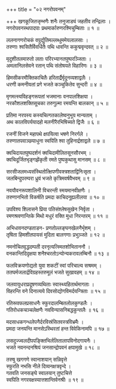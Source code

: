 +++
title = "०२ नगरोपवनम्"

+++
खगकूजितजृम्भणैः शनैः तनुजाड्यं जहतीव तन्द्रिलाः ।  
नगरोपवनस्थपादपाः प्रथमार्कारुणरश्मिचुम्बिताः ॥ १ ॥

ललनागणरोचकं वपुर्द्युतिमल्लब्धुममेयलालसाः ।  
तरुणाः श्वसितैर्विवर्धितैः पथि धावन्ति ककुद्मवृन्दवत् ॥ २ ॥

मृदुशीतलमारुतो लताः परिरभ्यानतपुष्परञ्जिताः ।  
अमलानिलसेवने रतान् पथि संतोषयते विहारिणः ॥ ३ ॥

हिमसीकरमौक्तिकाचितैः हरितार्द्रैर्मृदुनव्यशाद्वलैः ।  
धरणी कमनीयतां प्रगे भजते कञ्चुकितेव सुन्दरी ॥ ४ ॥

मृगमत्स्यविहङ्गरूपतां भजमानाः वनपालशिक्षया ।  
नरकौशलशक्तिसूचका तरुगुल्मा रमयन्ति बालकान् ॥ ५ ॥

प्रतिमा नरपस्य कस्यचित्गतकालेष्वनुभूय मान्यताम् ।  
अथ कालविपर्ययादहो मलनीरैरभिषिच्यते द्विजैः ॥ ६ ॥

रजनीं विजने महापथे क्षपयित्वा भषणे निरर्गले ।  
तरुणातपवाञ्छयाधुना स्वपिति श्वा तुहिनार्द्रशाद्वले ॥ ७ ॥

क्वचिदायतपुष्पदर्शनं क्वचिदामीलितसूनसौरभम् ।  
क्वचिदूर्जितभृङ्गझेंकृती रमते पुष्पकुथासु मानसम् ॥ ८ ॥

सरसीजलमध्यसंस्थितोत्क्षिपणीवक्त्रशताद्विनिःसृता ।  
जलबिन्दुपरम्परा ध्रुवं भजते कृत्रिमवर्षवैभवम् ॥ ९ ॥

नवयौवनरूपशालिनी विचरन्ती स्मयमानवीक्षणैः ।  
तरुणानभितो विकर्षति प्रमदा काचिदनूह्यलीलया ॥ १० ॥

उपविश्य शिलासने प्रिया पतिसंश्लेषसुखेन निर्वृता ।  
रमणश्रवणान्तिके मिथो मधुरं वक्ति मुधा निरन्तरम् ॥ ११ ॥

अभिधावनदण्डताडन- प्रणतोल्लङ्घनखेलनैर्भृशम् ।  
तृषिता हिमशीतपायसं मुदिता बालगणाः प्रभुञ्जते ॥ १२ ॥

नमनोचितवृद्धदम्पती दरनृत्यत्स्मितशोभिताननौ ।  
वनकान्तिदिदृक्षया शनैश्चरतोऽन्योन्यकरावलम्बिनौ ॥ १३ ॥

फलविक्रयणोद्यतो युवा शकटीं स्वां परिचाल्य सश्रमम् ।  
ततघर्मजलार्द्रविग्रहस्तरुमूलं भजते सुखावहम् ॥ १४ ॥

जलवायुधराप्रदूषणव्यथिताः स्वास्थ्यहितार्थमागताः ।  
विहरन्ति वने दिनात्यये दिवसोद्योगविमर्दयन्त्रिताः ॥ १५ ॥

रतिरूपफलप्रसाधनैः स्फुरदालम्बितलोलकुण्डलैः ।  
गतिरोधकचञ्चलेक्षणैः नवविन्यासनिबद्धकुन्तलैः ॥ १६ ॥

मदसाधकगन्धलेपनैर्दरविस्रंसितवस्त्रविभ्रमैः ।  
प्रमदा जनयन्ति मानसेऽस्थिरतां हन्त विवेकिनामपि ॥ १७ ॥

लसदुज्ज्वलदीपपङ्क्तिभिर्ललितालापविनोदगायनैः ।  
भजते नवनन्दनश्रियं जनसान्द्रोपवनं क्षपामुखे ॥ १८ ॥

तरुषु खगगणे स्वानाशयान् सन्निवृत्ते  
स्फुरति नभसि नीले दिव्यनक्षत्रवृन्दे ।  
गतवति जनसङ्घे स्वालयान् तुष्टचित्ते  
स्वपिति नगरवक्षस्यात्तशान्तिर्वनश्रीः ॥ १९ ॥
